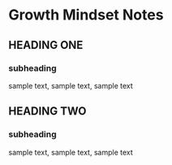 # Growth Mindset Notes

## HEADING ONE
### subheading
sample text, sample text, sample text

## HEADING TWO
### subheading
sample text, sample text, sample text
